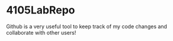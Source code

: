 # 4105LabRepo
Github is a very useful tool to keep track of my code changes and collaborate with other users!